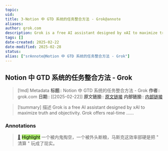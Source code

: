 ```yaml
---
topic: 
uid: 
title: 3-Notion 中 GTD 系统的任务整合方法 - Grok@annote
aliases: 
author: grok.com
description: Grok is a free AI assistant designed by xAI to maximize truth and objectivity. Grok offers real-time ......
tags: []
date-created: 2025-02-22
date-modified: 2025-02-28
status: 
alias: ["srAnnote@Notion 中 GTD 系统的任务整合方法 - Grok"]
---
```


## Notion 中 GTD 系统的任务整合方法 - Grok

> [!md] Metadata
> **标题**:: Notion 中 GTD 系统的任务整合方法 - Grok
> **作者**:: grok.com
> **日期**:: [[2025-02-22]]
> **原文链接**:: [原文链接](https://grok.com/chat/0193ea5e-cd32-4bc5-83bc-ab21f1eafb43)
> **内部链接**:: [内部链接](http://localhost:7026/unread/3)

> [!summary] 描述
> Grok is a free AI assistant designed by xAI to maximize truth and objectivity. Grok offers real-time ……

### Annotations

> [📌](<http://localhost:7026/reading/3#id=1740252418240>) <mark style="background-color: #a8ea68">Highlight</mark>
> 一个被内鬼掏空，一个被外头断粮，马斯克这效率部硬是把 " 清算 " 玩成了现实。
